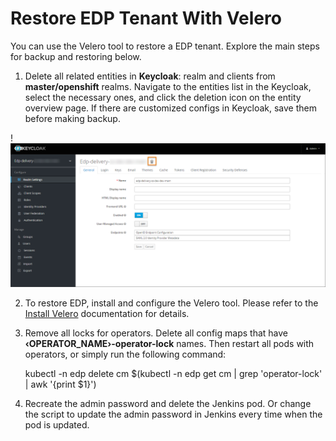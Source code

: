 # Restore EDP Tenant With Velero

You can use the Velero tool to restore a EDP tenant. Explore the main steps for backup and restoring below.

1. Delete all related entities in **Keycloak**: realm and clients from **master/openshift** realms. Navigate to the entities list in the Keycloak, select the necessary ones, and click the deletion icon on the entity overview page.
   If there are customized configs in Keycloak, save them before making backup.

  !![Remove keycloak realm](../assets/operator-guide/delete-keycloak-realm.png "Remove keycloak realm")

2. To restore EDP, install and configure the Velero tool. Please refer to the [Install Velero](install-velero.md) documentation for details.

3. Remove all locks for operators. Delete all config maps that have **&#8249;OPERATOR_NAME&#8250;-operator-lock** names. Then restart all pods with operators, or simply run the following command:

      kubectl -n edp delete cm $(kubectl -n edp get cm | grep 'operator-lock' | awk '{print $1}')

4. Recreate the admin password and delete the Jenkins pod. Or change the script to update the admin password in Jenkins every time when the pod is updated.
